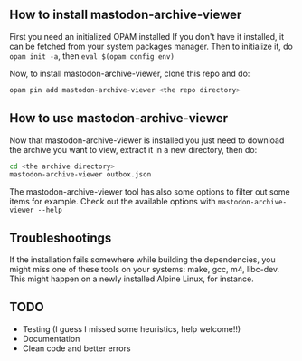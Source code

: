 ## How to install mastodon-archive-viewer

First you need an initialized OPAM installed
If you don't have it installed, it can be fetched from your system packages manager.
Then to initialize it, do `opam init -a`, then `eval $(opam config env)`

Now, to install mastodon-archive-viewer, clone this repo and do:

```sh
opam pin add mastodon-archive-viewer <the repo directory>
```

## How to use mastodon-archive-viewer

Now that mastodon-archive-viewer is installed you just need to download the archive you want
to view, extract it in a new directory, then do:

```sh
cd <the archive directory>
mastodon-archive-viewer outbox.json
```

The mastodon-archive-viewer tool has also some options to filter out some items for example. Check out
the available options with `mastodon-archive-viewer --help`

## Troubleshootings

If the installation fails somewhere while building the dependencies, you might miss one of
these tools on your systems: make, gcc, m4, libc-dev.
This might happen on a newly installed Alpine Linux, for instance.

## TODO

* Testing (I guess I missed some heuristics, help welcome!!)
* Documentation
* Clean code and better errors
